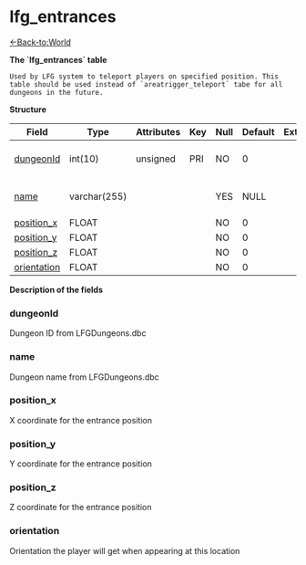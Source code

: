 # lfg\_entrances

[<-Back-to:World](database-world.md)

**The \`lfg\_entrances\` table**

`` Used by LFG system to teleport players on specified position. This table should be used instead of `areatrigger_teleport` tabe for all dungeons in the future. ``

**Structure**

| Field            | Type         | Attributes | Key | Null | Default | Extra | Comment                |
|------------------|--------------|------------|-----|------|---------|-------|------------------------|
| [dungeonId][1]   | int(10)      | unsigned   | PRI | NO   | 0       |       | Dungeon entry from dbc |
| [name][2]        | varchar(255) |            |     | YES  | NULL    |       | Dungeon name from dbc  |
| [position_x][3]  | FLOAT        |            |     | NO   | 0       |       |                        |
| [position_y][4]  | FLOAT        |            |     | NO   | 0       |       |                        |
| [position_z][5]  | FLOAT        |            |     | NO   | 0       |       |                        |
| [orientation][6] | FLOAT        |            |     | NO   | 0       |       |                        |

[1]: #dungeonid
[2]: #name
[3]: #position_x
[4]: #position_y
[5]: #position_z
[6]: #orientation

**Description of the fields**

### dungeonId

Dungeon ID from LFGDungeons.dbc

### name

Dungeon name from LFGDungeons.dbc

### position\_x

X coordinate for the entrance position

### position\_y

Y coordinate for the entrance position

### position\_z

Z coordinate for the entrance position

### orientation

Orientation the player will get when appearing at this location
